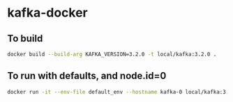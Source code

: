 # kafka-docker

## To build
```bash
docker build --build-arg KAFKA_VERSION=3.2.0 -t local/kafka:3.2.0 .
```

## To run with defaults, and node.id=0

```bash
docker run -it --env-file default_env --hostname kafka-0 local/kafka:3.2.0
```